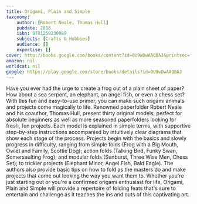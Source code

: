 ```yaml
---
title: Origami, Plain and Simple
taxonomy:
	author: [Robert Neale, Thomas Hull]
	pubdate: 2018
	isbn: 9781250230089
	subjects: [Crafts & Hobbies]
	audience: []
	expertise: []
cover: http://books.google.com/books/content?id=0U9wDwAAQBAJ&printsec=frontcover&img=1&zoom=1&edge=curl&source=gbs_api
amazon: nil
worldcat: nil
google: https://play.google.com/store/books/details?id=0U9wDwAAQBAJ
---
```

Have you ever had the urge to create a frog out of a plain sheet of paper? How about a sea serpent, an elephant, an angel fish, or even a chess set? With this fun and easy-to-use primer, you can make such origami animals and projects come magically to life. Renowned paperfolder Robert Neale and his coauthor, Thomas Hull, present thirty original models, perfect for absolute beginners as well as more seasoned paperfolders looking for fresh, fun projects. Each model is explained in simple terms, with supportive step-by-step instructions accompanied by intuitively clear diagrams that show each stage of the process. Projects begin with the basics and slowly progress in difficulty, ranging from simple folds (Frog with a Big Mouth, Owlet and Family, Scottie Dog); action folds (Talking Bird, Funky Swan, Somersaulting Frog); and modular folds (Sunburst, Three Wise Men, Chess Set); to trickier projects (Elephant Minor, Angel Fish, Bald Eagle). The authors also provide basic tips on how to fold as the masters do and make projects that come out looking the way you want them to. Whether you're just starting out or you're a confirmed origami enthusiast for life, Origami, Plain and Simple will provide a repertoire of folding feats that's sure to entertain and challenge as it teaches the ins and outs of this captivating art.